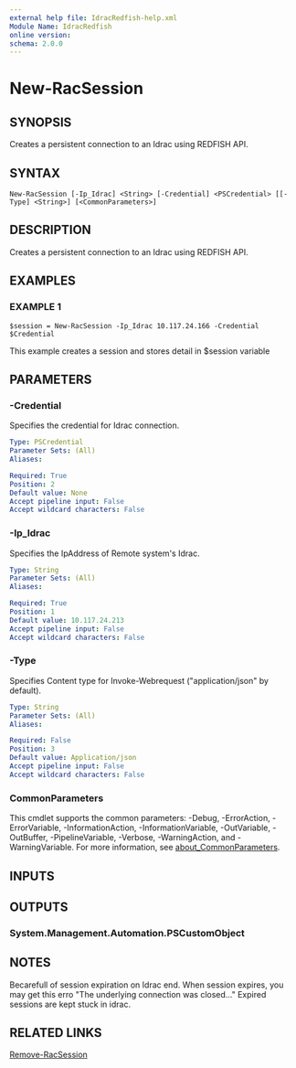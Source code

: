 ```yaml
---
external help file: IdracRedfish-help.xml
Module Name: IdracRedfish
online version:
schema: 2.0.0
---
```


# New-RacSession

## SYNOPSIS
Creates a persistent connection to an Idrac using REDFISH API.

## SYNTAX

```
New-RacSession [-Ip_Idrac] <String> [-Credential] <PSCredential> [[-Type] <String>] [<CommonParameters>]
```

## DESCRIPTION
Creates a persistent connection to an Idrac using REDFISH API.

## EXAMPLES

### EXAMPLE 1
```
$session = New-RacSession -Ip_Idrac 10.117.24.166 -Credential $Credential
```

This example creates a session and stores detail in $session variable

## PARAMETERS

### -Credential
Specifies the credential for Idrac connection.

```yaml
Type: PSCredential
Parameter Sets: (All)
Aliases:

Required: True
Position: 2
Default value: None
Accept pipeline input: False
Accept wildcard characters: False
```

### -Ip_Idrac
Specifies the IpAddress of Remote system's Idrac.

```yaml
Type: String
Parameter Sets: (All)
Aliases:

Required: True
Position: 1
Default value: 10.117.24.213
Accept pipeline input: False
Accept wildcard characters: False
```

### -Type
Specifies Content type for Invoke-Webrequest ("application/json" by default).

```yaml
Type: String
Parameter Sets: (All)
Aliases:

Required: False
Position: 3
Default value: Application/json
Accept pipeline input: False
Accept wildcard characters: False
```

### CommonParameters
This cmdlet supports the common parameters: -Debug, -ErrorAction, -ErrorVariable, -InformationAction, -InformationVariable, -OutVariable, -OutBuffer, -PipelineVariable, -Verbose, -WarningAction, and -WarningVariable. For more information, see [about_CommonParameters](http://go.microsoft.com/fwlink/?LinkID=113216).

## INPUTS

## OUTPUTS

### System.Management.Automation.PSCustomObject
## NOTES
Becarefull of session expiration on Idrac end.
When session expires, you may get this erro "The underlying connection was closed..."
Expired sessions are kept stuck in idrac.

## RELATED LINKS

[Remove-RacSession]()

